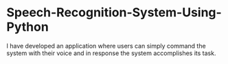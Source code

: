 # Speech-Recognition-System-Using-Python
I have developed an application where users can simply command the system with their voice and in response the system accomplishes its task.
